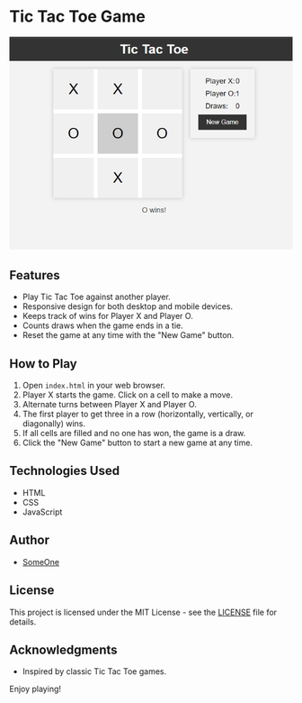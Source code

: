 # Tic Tac Toe Game

![Tic Tac Toe](screenshot.PNG)

## Features

- Play Tic Tac Toe against another player.
- Responsive design for both desktop and mobile devices.
- Keeps track of wins for Player X and Player O.
- Counts draws when the game ends in a tie.
- Reset the game at any time with the "New Game" button.

## How to Play

1. Open `index.html` in your web browser.
2. Player X starts the game. Click on a cell to make a move.
3. Alternate turns between Player X and Player O.
4. The first player to get three in a row (horizontally, vertically, or diagonally) wins.
5. If all cells are filled and no one has won, the game is a draw.
6. Click the "New Game" button to start a new game at any time.

## Technologies Used

- HTML
- CSS
- JavaScript

## Author

- [SomeOne](https://github.com/Brightlat)

## License

This project is licensed under the MIT License - see the [LICENSE](LICENSE) file for details.

## Acknowledgments

- Inspired by classic Tic Tac Toe games.

Enjoy playing!

